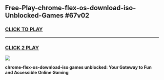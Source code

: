 
## Free-Play-chrome-flex-os-download-iso-Unblocked-Games #67v02
<h3>
<a href="https://news.freeplayer.one?title=chrome-flex-os-download-iso&ref=8M">CLICK TO PLAY</a></h3>
<hr>

<h3>
<a href="https://news.freeplayer.one?title=chrome-flex-os-download-iso&ref=8M">CLICK 2 PLAY</a>
  
</h3>

<a href="https://news.freeplayer.one?title=chrome-flex-os-download-iso&ref=8M"><img src="https://clearcache.store/games.png"></a>


**chrome-flex-os-download-iso games unblocked: Your Gateway to Fun and Accessible Online Gaming**
